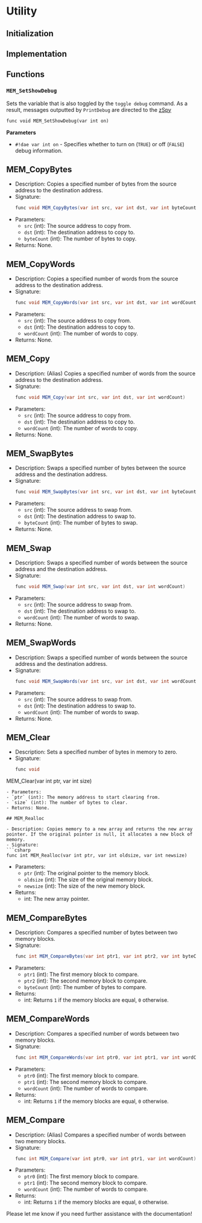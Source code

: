 # Utility

## Initialization

## Implementation

## Functions

### `MEM_SetShowDebug`
Sets the variable that is also toggled by the `toggle debug` command. As a result, messages outputted by `PrintDebug` are directed to the [zSpy](../../../../tools/zSpy.md)
```dae
func void MEM_SetShowDebug(var int on)
```
**Parameters**

- `#!dae var int on` - Specifies whether to turn on (`TRUE`) or off (`FALSE`) debug information.


## MEM_CopyBytes

- Description: Copies a specified number of bytes from the source address to the destination address.
- Signature:
  ```csharp
  func void MEM_CopyBytes(var int src, var int dst, var int byteCount)
  ```
- Parameters:
  - `src` (int): The source address to copy from.
  - `dst` (int): The destination address to copy to.
  - `byteCount` (int): The number of bytes to copy.
- Returns: None.

## MEM_CopyWords

- Description: Copies a specified number of words from the source address to the destination address.
- Signature:
  ```csharp
  func void MEM_CopyWords(var int src, var int dst, var int wordCount)
  ```
- Parameters:
  - `src` (int): The source address to copy from.
  - `dst` (int): The destination address to copy to.
  - `wordCount` (int): The number of words to copy.
- Returns: None.

## MEM_Copy

- Description: (Alias) Copies a specified number of words from the source address to the destination address.
- Signature:
  ```csharp
  func void MEM_Copy(var int src, var int dst, var int wordCount)
  ```
- Parameters:
  - `src` (int): The source address to copy from.
  - `dst` (int): The destination address to copy to.
  - `wordCount` (int): The number of words to copy.
- Returns: None.

## MEM_SwapBytes

- Description: Swaps a specified number of bytes between the source address and the destination address.
- Signature:
  ```csharp
  func void MEM_SwapBytes(var int src, var int dst, var int byteCount)
  ```
- Parameters:
  - `src` (int): The source address to swap from.
  - `dst` (int): The destination address to swap to.
  - `byteCount` (int): The number of bytes to swap.
- Returns: None.

## MEM_Swap

- Description: Swaps a specified number of words between the source address and the destination address.
- Signature:
  ```csharp
  func void MEM_Swap(var int src, var int dst, var int wordCount)
  ```
- Parameters:
  - `src` (int): The source address to swap from.
  - `dst` (int): The destination address to swap to.
  - `wordCount` (int): The number of words to swap.
- Returns: None.

## MEM_SwapWords

- Description: Swaps a specified number of words between the source address and the destination address.
- Signature:
  ```csharp
  func void MEM_SwapWords(var int src, var int dst, var int wordCount)
  ```
- Parameters:
  - `src` (int): The source address to swap from.
  - `dst` (int): The destination address to swap to.
  - `wordCount` (int): The number of words to swap.
- Returns: None.

## MEM_Clear

- Description: Sets a specified number of bytes in memory to zero.
- Signature:
  ```csharp
  func void

 MEM_Clear(var int ptr, var int size)
  ```
- Parameters:
  - `ptr` (int): The memory address to start clearing from.
  - `size` (int): The number of bytes to clear.
- Returns: None.

## MEM_Realloc

- Description: Copies memory to a new array and returns the new array pointer. If the original pointer is null, it allocates a new block of memory.
- Signature:
  ```csharp
  func int MEM_Realloc(var int ptr, var int oldsize, var int newsize)
  ```
- Parameters:
  - `ptr` (int): The original pointer to the memory block.
  - `oldsize` (int): The size of the original memory block.
  - `newsize` (int): The size of the new memory block.
- Returns:
  - int: The new array pointer.

## MEM_CompareBytes

- Description: Compares a specified number of bytes between two memory blocks.
- Signature:
  ```csharp
  func int MEM_CompareBytes(var int ptr1, var int ptr2, var int byteCount)
  ```
- Parameters:
  - `ptr1` (int): The first memory block to compare.
  - `ptr2` (int): The second memory block to compare.
  - `byteCount` (int): The number of bytes to compare.
- Returns:
  - int: Returns `1` if the memory blocks are equal, `0` otherwise.

## MEM_CompareWords

- Description: Compares a specified number of words between two memory blocks.
- Signature:
  ```csharp
  func int MEM_CompareWords(var int ptr0, var int ptr1, var int wordCount)
  ```
- Parameters:
  - `ptr0` (int): The first memory block to compare.
  - `ptr1` (int): The second memory block to compare.
  - `wordCount` (int): The number of words to compare.
- Returns:
  - int: Returns `1` if the memory blocks are equal, `0` otherwise.

## MEM_Compare

- Description: (Alias) Compares a specified number of words between two memory blocks.
- Signature:
  ```csharp
  func int MEM_Compare(var int ptr0, var int ptr1, var int wordCount)
  ```
- Parameters:
  - `ptr0` (int): The first memory block to compare.
  - `ptr1` (int): The second memory block to compare.
  - `wordCount` (int): The number of words to compare.
- Returns:
  - int: Returns `1` if the memory blocks are equal, `0` otherwise.

Please let me know if you need further assistance with the documentation!